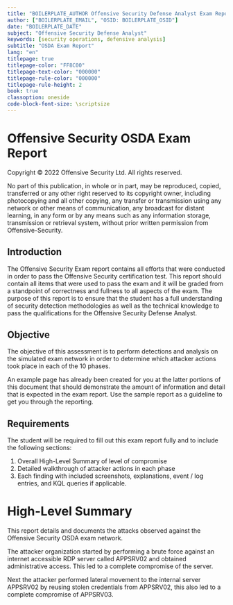 ```yaml
---
title: "BOILERPLATE_AUTHOR Offensive Security Defense Analyst Exam Report"
author: ["BOILERPLATE_EMAIL", "OSID: BOILERPLATE_OSID"]
date: "BOILERPLATE_DATE"
subject: "Offensive Security Defense Analyst"
keywords: [security operations, defensive analysis]
subtitle: "OSDA Exam Report"
lang: "en"
titlepage: true
titlepage-color: "FF8C00"
titlepage-text-color: "000000"
titlepage-rule-color: "000000"
titlepage-rule-height: 2
book: true
classoption: oneside
code-block-font-size: \scriptsize
---
```

# Offensive Security OSDA Exam Report

Copyright © 2022 Offensive Security Ltd. All rights reserved.

No part of this publication, in whole or in part, may be reproduced, copied, transferred or any other right reserved to its copyright owner, including photocopying and all other copying, any transfer or transmission using any network or other means of communication, any broadcast for distant learning, in any form or by any means such as any information storage, transmission or retrieval system, without prior written permission from Offensive-Security.


## Introduction

The Offensive Security Exam report contains all efforts that were conducted in order to pass the Offensive Security certification test.
This report should contain all items that were used to pass the exam and it will be graded from a standpoint of correctness and fullness to all aspects of the exam.
The purpose of this report is to ensure that the student has a full understanding of security detection methodologies as well as the technical knowledge to pass the qualifications for the Offensive Security Defense Analyst.

## Objective

The objective of this assessment is to perform detections and analysis on the simulated exam network in order to determine which attacker actions took place in each of the 10 phases.

An example page has already been created for you at the latter portions of this document that should demonstrate the amount of information and detail that is expected in the exam report.
Use the sample report as a guideline to get you through the reporting.

## Requirements

The student will be required to fill out this exam report fully and to include the following sections:

1. Overall High-Level Summary of level of compromise
2. Detailed walkthrough of attacker actions in each phase
3. Each finding with included screenshots, explanations, event / log entries, and KQL queries if applicable.

# High-Level Summary

This report details and documents the attacks observed against the Offensive Security OSDA exam network.

The attacker organization started by performing a brute force against an internet accessible RDP server called APPSRV02 and obtained administrative access. This led to a complete compromise of the server.

Next the attacker performed lateral movement to the internal server APPSRV02 by reusing stolen credentials from APPSRV02, this also led to a complete compromise of APPSRV03.
